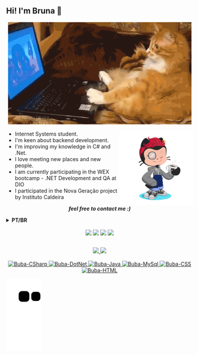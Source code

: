 ## Hi! I'm Bruna 👋

<p align="center" heigth="200">
  <img src="./assets/gatinho.gif" />
</p>
<img align='right' src="./assets/octocat-1691074644357.png" width="200">

- Internet Systems student.
- I'm keen about backend development.
- I'm improving my knowledge in C# and .Net.
- I love meeting new places and new people.
- I am currently participating in the WEX bootcamp - .NET Development and QA at DIO
- I participated in the Nova Geração project by Instituto Caldeira

<p align='center'><i><b>feel free to contact me :)</i></b>

 <details>
  <summary><b>PT/BR</b></summary>
    <h2>Olá, eu sou a Bruna</h2>

- Estudante de Sistemas para Internet.
- Estou interessado em desenvolvimento de back-end.
- Estou aprofundando os meus conhecimentos em C#, .NET.
- Adoro conhecer novos lugares e novas pessoas.
- Atualmente estou participando do bootcamp WEX - Desenvolvimento .NET e QA da DIO
- Participei do Projeto Nova Geração do Instituto Caldeira

<p align='center'><i><b>sinta-se livre para me contatar :)</i></b>

</summary>
</details>

<br>

<div align="center"> 
  <a href="https://twitter.com/burritosocks" target="_blank"><img src="https://img.shields.io/badge/Twitter-1DA1F2?style=for-the-badge&logo=twitter&logoColor=white"/></a>
  <a href="https://www.instagram.com/bubapigmeu/" target="_blank"><img src="https://img.shields.io/badge/-Instagram-%23E4405F?style=for-the-badge&logo=instagram&logoColor=white" target="_blank"/></a> 
  <a href="https://www.linkedin.com/in/bruna-pires-3117991a3/" target="_blank"><img src="https://img.shields.io/badge/-LinkedIn-%230077B5?style=for-the-badge&logo=linkedin&logoColor=white" target="_blank"/></a> 
  <a href = "mailto:bruna.gpires@hotmail.com"><img src="https://img.shields.io/badge/-Gmail-%23333?style=for-the-badge&logo=gmail&logoColor=white" target="_blank"/></a>
</div>

##

 <div align="center">
  <a href="https://github.com/BrunaGPires">
  <img height="180em" src="https://github-readme-stats.vercel.app/api?username=BrunaGPires&theme=dark&show_icons=true"/>
  <img height="180em" src="https://github-readme-stats.vercel.app/api/top-langs/?username=BrunaGPires&theme=dark&show_icons=true"/>
</div>

<div style="display: inline_block" align="center"><br>
  <img alt="Buba-CSharp" src="https://img.shields.io/badge/C%23-239120?style=for-the-badge&logo=c-sharp&logoColor=white">
  <img alt="Buba-DotNet" src="https://img.shields.io/badge/.NET-5C2D91?style=for-the-badge&logo=.net&logoColor=white">
  <img alt="Buba-Java" src="https://img.shields.io/badge/Java-ED8B00?style=for-the-badge&logo=java&logoColor=white">
  <img alt="Buba-MySql" src="https://img.shields.io/badge/MySQL-005C84?style=for-the-badge&logo=mysql&logoColor=white">
  <img alt="Buba-CSS" src="https://img.shields.io/badge/CSS-239120?&style=for-the-badge&logo=css3&logoColor=white">
  <img alt="Buba-HTML" src="https://img.shields.io/badge/HTML-239120?style=for-the-badge&logo=html5&logoColor=white">
</div>

![Snake animation](https://github.com/BrunaGPires/BrunaGPires/blob/output/github-contribution-grid-snake.svg)  
